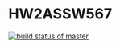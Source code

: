 # HW2ASSW567
[![build status of master](https://travis-ci.org/jack-nonnie/HW2ASSW567.svg?branch=master)](https://travis-ci.org/jack-nonnie/HW2ASSW567)
